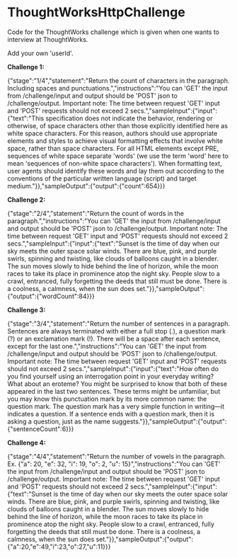 # ThoughtWorksHttpChallenge
Code for the ThoughtWorks challenge which is given when one wants to interview at ThoughtWorks.

Add your own 'userId'.

<b>Challenge 1:</b>

{"stage":"1/4","statement":"Return the count of characters in the paragraph. Including spaces and punctuations.","instructions":"You can 'GET' the input from /challenge/input and output should be 'POST' json to /challenge/output. Important note: The time between request 'GET' input and 'POST' requests should not exceed 2 secs.","sampleInput":{"input":{"text":"This specification does not indicate the behavior, rendering or otherwise, of space characters other than those explicitly identified here as white space characters. For this reason, authors should use appropriate elements and styles to achieve visual formatting effects that involve white space, rather than space characters. For all HTML elements except PRE, sequences of white space 
separate 'words' (we use the term 'word' here to mean 'sequences of non-white space characters'). When formatting text, user agents should identify these words and lay them out according 
to the conventions of the particular written language (script) and target medium."}},"sampleOutput":{"output":{"count":654}}}

<b>Challenge 2:</b>
  
  {"stage":"2/4","statement":"Return the count of words in the paragraph.","instructions":"You can 'GET' the input from /challenge/input and output should be 'POST' json to /challenge/output. Important note: The time between request 'GET' input and 'POST' requests should not exceed 2 secs.","sampleInput":{"input":{"text":"Sunset is the time of day when our sky meets the outer space solar winds. There are blue, pink, and purple swirls, spinning and twisting, like clouds of balloons caught in a blender. The sun moves slowly to hide behind the line of horizon, while the moon races to take its place in prominence atop the night sky. People slow to a crawl, entranced, fully forgetting the deeds that still must be done. There is a coolness, a calmness, when the sun does set."}},"sampleOutput":{"output":{"wordCount":84}}}
  
<b>Challenge 3:</b>  
  
 {"stage":"3/4","statement":"Return the number of sentences in a paragraph. Sentences are always terminated with either a full stop (.), a question mark (?) or an exclamation mark (!).  There will be a space after each sentence, except for the last one.","instructions":"You can 'GET' the input from /challenge/input and output should be 'POST' json to /challenge/output. Important note: The time between request 'GET' input and 'POST' requests should not exceed 2 secs.","sampleInput":{"input":{"text":"How often do you find yourself using an interrogation point in your everyday writing? What about an eroteme? You might be surprised to know that both of these appeared in the last two sentences. These terms might be unfamiliar, but you may know 
this punctuation mark by its more common name: the question mark. The question mark has a very simple function in writing—it indicates a question. If a sentence ends with a question mark, then it is asking a question, just as the name suggests."}},"sampleOutput":{"output":{"sentenceCount":6}}}
 
  
  
<b>Challenge 4:</b>  
  
{"stage":"4/4","statement":"Return the number of vowels in the paragraph. Ex. {\"a\": 20, \"e\": 32, \"i\": 19, \"o\": 2, \"u\": 15}","instructions":"You can 'GET' the input from /challenge/input and output should be 'POST' json to /challenge/output. Important note: The time between request 'GET' input and 'POST' requests should not exceed 2 secs.","sampleInput":{"input":{"text":"Sunset is the time of day when our sky meets the outer space solar winds. There are blue, pink, and purple swirls, spinning and twisting, like clouds of balloons caught in a blender. The sun moves slowly to hide behind the line of horizon, while the moon races to take its place in prominence atop the night sky. People slow to a crawl, entranced, fully forgetting 
the deeds that still must be done. There is a coolness, a calmness, when the sun does set."}},"sampleOutput":{"output":{"a":20,"e":49,"i":23,"o":27,"u":11}}}
  
  
  
  
  

